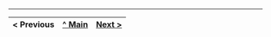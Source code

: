 



---
< Previous | [^ Main](https://github.com/JoseMSoares/TCM22-SIBD-G04) | [Next >](rebd04.md)
:--- | :---: | ---: 